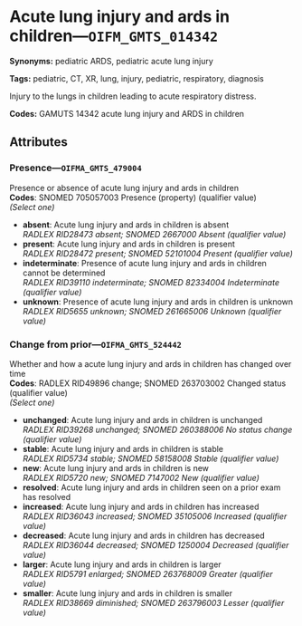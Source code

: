 # Acute lung injury and ards in children—`OIFM_GMTS_014342`

**Synonyms:** pediatric ARDS, pediatric acute lung injury

**Tags:** pediatric, CT, XR, lung, injury, pediatric, respiratory, diagnosis

Injury to the lungs in children leading to acute respiratory distress.

**Codes:** GAMUTS 14342 acute lung injury and ARDS in children

## Attributes

### Presence—`OIFMA_GMTS_479004`

Presence or absence of acute lung injury and ards in children  
**Codes**: SNOMED 705057003 Presence (property) (qualifier value)  
*(Select one)*

- **absent**: Acute lung injury and ards in children is absent  
_RADLEX RID28473 absent; SNOMED 2667000 Absent (qualifier value)_
- **present**: Acute lung injury and ards in children is present  
_RADLEX RID28472 present; SNOMED 52101004 Present (qualifier value)_
- **indeterminate**: Presence of acute lung injury and ards in children cannot be determined  
_RADLEX RID39110 indeterminate; SNOMED 82334004 Indeterminate (qualifier value)_
- **unknown**: Presence of acute lung injury and ards in children is unknown  
_RADLEX RID5655 unknown; SNOMED 261665006 Unknown (qualifier value)_

### Change from prior—`OIFMA_GMTS_524442`

Whether and how a acute lung injury and ards in children has changed over time  
**Codes**: RADLEX RID49896 change; SNOMED 263703002 Changed status (qualifier value)  
*(Select one)*

- **unchanged**: Acute lung injury and ards in children is unchanged  
_RADLEX RID39268 unchanged; SNOMED 260388006 No status change (qualifier value)_
- **stable**: Acute lung injury and ards in children is stable  
_RADLEX RID5734 stable; SNOMED 58158008 Stable (qualifier value)_
- **new**: Acute lung injury and ards in children is new  
_RADLEX RID5720 new; SNOMED 7147002 New (qualifier value)_
- **resolved**: Acute lung injury and ards in children seen on a prior exam has resolved  
- **increased**: Acute lung injury and ards in children has increased  
_RADLEX RID36043 increased; SNOMED 35105006 Increased (qualifier value)_
- **decreased**: Acute lung injury and ards in children has decreased  
_RADLEX RID36044 decreased; SNOMED 1250004 Decreased (qualifier value)_
- **larger**: Acute lung injury and ards in children is larger  
_RADLEX RID5791 enlarged; SNOMED 263768009 Greater (qualifier value)_
- **smaller**: Acute lung injury and ards in children is smaller  
_RADLEX RID38669 diminished; SNOMED 263796003 Lesser (qualifier value)_